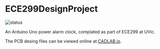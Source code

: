 # ECE299DesignProject
![status](https://travis-ci.com/KerbalJeb/ECE299DesignProject.svg?branch=master)

An Arduino Uno power alarm clock, complated as part of ECE299 at UVic.

The PCB desing files can be viewed online at:[CADLAB.io](https://cadlab.io/project/23071). 

